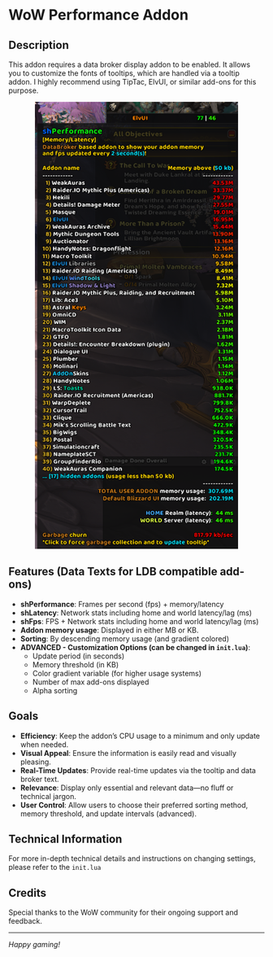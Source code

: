 # WoW Performance Addon

## Description

This addon requires a data broker display addon to be enabled. It allows you to customize the fonts of tooltips, which are handled via a tooltip addon. I highly recommend using TipTac, ElvUI, or similar add-ons for this purpose.

<div align="center">
  <img width="400" src="https://github.com/masomh-personal/shPerformance/blob/main/media/shPerformance.png?raw=true">
</div>

## Features (Data Texts for LDB compatible add-ons)

- **shPerformance**: Frames per second (fps) + memory/latency
- **shLatency**: Network stats including home and world latency/lag (ms)
- **shFps**: FPS + Network stats including home and world latency/lag (ms)
- **Addon memory usage**: Displayed in either MB or KB.
- **Sorting**: By descending memory usage (and gradient colored)
- **ADVANCED - Customization Options (can be changed in `init.lua`)**:
  - Update period (in seconds)
  - Memory threshold (in KB)
  - Color gradient variable (for higher usage systems)
  - Number of max add-ons displayed
  - Alpha sorting

## Goals

- **Efficiency**: Keep the addon’s CPU usage to a minimum and only update when needed.
- **Visual Appeal**: Ensure the information is easily read and visually pleasing.
- **Real-Time Updates**: Provide real-time updates via the tooltip and data broker text.
- **Relevance**: Display only essential and relevant data—no fluff or technical jargon.
- **User Control**: Allow users to choose their preferred sorting method, memory threshold, and update intervals (advanced).

## Technical Information

For more in-depth technical details and instructions on changing settings, please refer to the `init.lua`

## Credits

Special thanks to the WoW community for their ongoing support and feedback.

---

_Happy gaming!_
